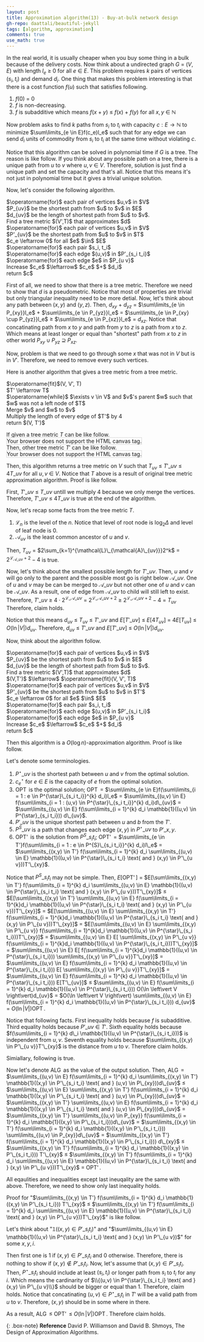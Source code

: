 ```yaml
---
layout: post
title: Approximation algorithm(13) - Buy-at-bulk network design
gh-repo: daattali/beautiful-jekyll
tags: [algorithm, approximation]
comments: true
use_math: true
---
```


In the real world, it is usually cheaper when you buy some thing in a bulk because of the delivery costs.
Now think about a undirected graph $G$ $=$ $(V,E)$ with length $l_e$ $\ge$ $0$ for all $e$ $\in$ $E$.
This problem requires $k$ pairs of vertices $(s_i,t_i)$ and demand $d_i$.
One thing that makes this problem interesting is that there is a cost function $f(u)$ such that satisfies following.

1. $f(0)$ $=$ $0$
2. $f$ is non-decreasing.
3. $f$ is subadditive which means $f(x + y)$ $\le$ $f(x)$ $+$ $f(y)$ for all $x, y$ $\in$ $\mathbb{N}$

Now problem asks to find $k$ paths from $s_i$ to $t_i$ with capacity $c:E \rightarrow \mathbb{N}$
to minimize $\sum\limits_{e \in E}f(c_e)l_e$
such that for any edge we can send $d_i$ units of commodity from $s_i$ to $t_i$ at the same time without violating $c$.

Notice that this algorithm can be solved in polynomial time if $G$ is a tree.
The reason is like follow.
If you think about any possible path on a tree, there is a unique path from $u$ to $v$ where $u,v$ $\in$ $V$.
Therefore, solution is just find a unique path and set the capacity and that's all.
Notice that this means it's not just in polynomial time but it gives a trivial unique solution.

Now, let's consider the following algorithm.

<div class="alg">
    $\operatorname{for}$ each pair of vertices $u,v$ in $V$
    <div class="alg">
        $P_{uv}$ be the shortest path from $u$ to $v$ in $E$
    </div>
    $d_{uv}$ be the length of shortest path from $u$ to $v$.<br>
    Find a tree metric $(V',T)$ that approximates $d$<br>
    $\operatorname{for}$ each pair of vertices $u,v$ in $V$
    <div class="alg">
        $P'_{uv}$ be the shortest path from $u$ to $v$ in $T$
    </div>
    $c_e \leftarrow 0$ for all $e$ $\in$ $E$<br>
    $\operatorname{for}$ each pair $s_i, t_i$
    <div class="alg">
        $\operatorname{for}$ each edge $(u,v)$ in $P'_{s_i t_i}$
        <div class="alg">
            $\operatorname{for}$ each edge $e$ in $P_{u v}$
            <div class="alg">
                Increase $c_e$ $\leftarrow$ $c_e$ $+$ $d_i$ 
            </div>
        </div>
    </div>
    return $c$
</div>

First of all, we need to show that there is a tree metric.
Therefore we need to show that $d$ is a pseudometric.
Notice that most of properties are trivial but only triangular inequality need to be more detial.
Now, let's think about any path between $(x,y)$ and $(y,z)$.
Then, $d_{xy}$ $+$ $d_{yz}$ $=$
$\sum\limits_{e \in P_{xy}}l_e$ $+$ $\sum\limits_{e \in P_{yz}}l_e$ $=$
$\sum\limits_{e \in P_{xy} \cup P_{yz}}l_e$ $\ge$ 
$\sum\limits_{e \in P_{xz}}l_e$ $=$ 
$d_{xz}$.
Notice that concatinating path from $x$ to $y$ and path from $y$ to $z$ is a path from $x$ to $z$.
Which means at least longer or equal than "shortest" path from $x$ to $z$ in other world $P_{xy} \cup P_{yz}$ $\supseteq$ $P_{xz}$.

Now, problem is that we need to go through some $x$ that was not in $V$ but is in $V'$.
Therefore, we need to remove every such vertices.

Here is another algorithm that gives a tree metric from a tree metric.
<div class="alg">
    $\operatorname{fit}$(V, V', T)<br>
    <div class="alg">
        $T' \leftarrow T$<br>
        $\operatorname{while}$ $\exists v \in V$ and $v$'s parent $w$ such that $w$ was not a left node of $T$
        <div class="alg">
            Merge $v$ and $w$ to $v$
        </div>
        Multiply the length of every edge of $T'$ by 4<br>
        return $(V, T')$
    </div>
</div>

If given a tree metric $T$ can be like follow.<br>
<canvas id="canvas1" width="200" height="200" style="border:1px solid #d3d3d3;">
    Your browser does not support the HTML canvas tag.</canvas><br>
Then, other tree metric $T'$ can be like follow.<br>
<canvas id="canvas2" width="200" height="200" style="border:1px solid #d3d3d3;">
    Your browser does not support the HTML canvas tag.</canvas><br>
<script language = "javascript">
    c = document.getElementById("canvas1");
    ctx = c.getContext("2d");
  	ctx.beginPath();
    ctx.fillStyle = "black";
  	ctx.moveTo(175, 170);
  	ctx.lineTo(125, 110);
  	ctx.lineTo(100, 40);
  	ctx.lineTo(75, 110);
  	ctx.lineTo(25, 170);
  	ctx.moveTo(75, 110);
  	ctx.lineTo(75, 170);
  	ctx.moveTo(75, 110);
  	ctx.lineTo(125, 170);
    ctx.stroke();
    ctx.fillStyle = "white";
    ctx.beginPath();
    ctx.arc(25, 170, 20, 0, 2*Math.PI);
    ctx.stroke();
    ctx.fill();
    ctx.beginPath();
    ctx.arc(75, 170, 20, 0, 2*Math.PI);
    ctx.stroke();
    ctx.fill();
    ctx.beginPath();
    ctx.arc(125, 170, 20, 0, 2*Math.PI);
    ctx.stroke();
    ctx.fill();
    ctx.beginPath();
    ctx.arc(175, 170, 20, 0, 2*Math.PI);
    ctx.stroke();
    ctx.fill();
    ctx.beginPath();
    ctx.arc(75, 110, 20, 0, 2*Math.PI);
    ctx.stroke();
    ctx.fill();
    ctx.beginPath();
    ctx.arc(125, 110, 20, 0, 2*Math.PI);
    ctx.stroke();
    ctx.fill();
    ctx.beginPath();
    ctx.arc(100, 40, 20, 0, 2*Math.PI);
    ctx.stroke();
    ctx.fill();
    ctx.textAlign = "center";
    ctx.fillStyle = "red";
    ctx.font = "15px Arial";
    ctx.fillText('4', 80, 80);
    ctx.fillText('4', 120, 80);
    ctx.fillText('2', 160, 140);
    ctx.fillText('2', 110, 140);
    ctx.fillText('2', 65, 145);
    ctx.fillText('2', 45, 140);
    ctx.fillText('{A,B,C,D}', 100, 40);
    ctx.fillText('{A,B,C}', 75, 110);
    ctx.fillText('{D}', 125, 110);
    ctx.fillText('{A}', 25, 170);
    ctx.fillText('{B}', 75, 170);
    ctx.fillText('{C}', 125, 170);
    ctx.fillText('{D}', 175, 170);
    c = document.getElementById("canvas2");
    ctx = c.getContext("2d");
  	ctx.beginPath();
    ctx.fillStyle = "black";
  	ctx.moveTo(100, 40);
  	ctx.lineTo(75, 110);
  	ctx.lineTo(25, 170);
  	ctx.moveTo(75, 110);
  	ctx.lineTo(125, 170);
    ctx.stroke();
    ctx.fillStyle = "white";
    ctx.beginPath();
    ctx.arc(25, 170, 20, 0, 2*Math.PI);
    ctx.stroke();
    ctx.fill();
    ctx.beginPath();
    ctx.arc(125, 170, 20, 0, 2*Math.PI);
    ctx.stroke();
    ctx.fill();
    ctx.beginPath();
    ctx.arc(75, 110, 20, 0, 2*Math.PI);
    ctx.stroke();
    ctx.fill();
    ctx.beginPath();
    ctx.arc(100, 40, 20, 0, 2*Math.PI);
    ctx.stroke();
    ctx.fill();
    ctx.textAlign = "center";
    ctx.fillStyle = "red";
    ctx.font = "15px Arial";
    ctx.fillText('16', 70, 80);
    ctx.fillText('8', 110, 140);
    ctx.fillText('8', 45, 140);
    ctx.fillText('{A}', 25, 170);
    ctx.fillText('{B}', 75, 110);
    ctx.fillText('{C}', 125, 170);
    ctx.fillText('{D}', 100, 40);
</script>

Then, this algorithm returns a tree metric on $V$ such that $T_{uv}$ $\le$ 
$T'\_{uv}$ $\le$ 
$4T\_{uv}$ for all $u,v$ $\in$ $V$.
Notice that $T$ above is a result of original tree metric approximation algorithm.
Proof is like follow.

First, $T'\_{uv}$ $\le$ $T\_{uv}$ untill we multiply 4 because we only merge the vertices.
Therefore, $T'\_{uv}$ $\le$ $4T\_{uv}$ is true at the end of the algorithm.

Now, let's recap some facts from the tree metric $T$.

1. $\mathcal{L}_n$ is the level of the $n$. Notice that level of root node is $\log_2 \Delta$ and level of leaf node is $0$.
2. $\mathcal{A}_{uv}$ is the least common ancestor of $u$ and $v$.

Then, $T_{uv}$ $=$ 
$2\sum_{k=1}^{\mathcal{L}\_{\mathcal{A}\_{uv}}}2^k$ $=$ 
$2^{\mathcal{L}_{\mathcal{A}\_{uv}} + 2} - 4$ is true.

Now, let's think about the smallest possible length for $T'\_{uv}$.
Then, $u$ and $v$ will go only to the parent and the possible most go is right below $\mathcal{A}\_{uv}$.
One of $u$ and $v$ may be can be merged to $\mathcal{A}\_{uv}$ but not other one of $u$ and $v$ can be $\mathcal{A}\_{uv}$.
As a result, one of edge from $\mathcal{A}\_{uv}$ to child will still left to exist.
Therefore, $T'\_{uv}$ $\ge$
$4 \cdot 2^{\mathcal{L}\_{\mathcal{A}\_{uv}}}$ $=$ 
$2^{\mathcal{L}\_{\mathcal{A}\_{uv}} + 2}$ $\ge$
$2^{\mathcal{L}\_{\mathcal{A}\_{uv}} + 2} - 4$ $=$
$T_{uv}$
Therefore, claim holds.

Notice that this means $d_{uv}$ $\le$ $T_{uv}$ $\le$ $T'\_{uv}$ and $E[T'\_{uv}]$ $\le$ $E[4T_{uv}]$ $=$ $4E[T_{uv}]$ $\le$ $O(\ln \left\vert V \right\vert)d_{uv}$.
Therefore, $d_{uv}$ $\le$ $T'\_{uv}$ and $E[T'\_{uv}]$ $\le$ $O(\ln \left\vert V \right\vert)d_{uv}$.

Now, think about the algorithm follow.

<div class="alg">
    $\operatorname{for}$ each pair of vertices $u,v$ in $V$
    <div class="alg">
        $P_{uv}$ be the shortest path from $u$ to $v$ in $E$
    </div>
    $d_{uv}$ be the length of shortest path from $u$ to $v$.<br>
    Find a tree metric $(V',T)$ that approximates $d$<br>
    $(V,T')$ $\leftarrow$ $\operatorname{fit}(V, V', T)$<br>
    $\operatorname{for}$ each pair of vertices $u,v$ in $V$
    <div class="alg">
        $P'_{uv}$ be the shortest path from $u$ to $v$ in $T'$
    </div>
    $c_e \leftarrow 0$ for all $e$ $\in$ $E$<br>
    $\operatorname{for}$ each pair $s_i, t_i$
    <div class="alg">
        $\operatorname{for}$ each edge $(u,v)$ in $P'_{s_i t_i}$
        <div class="alg">
            $\operatorname{for}$ each edge $e$ in $P_{u v}$
            <div class="alg">
                Increase $c_e$ $\leftarrow$ $c_e$ $+$ $d_i$ 
            </div>
        </div>
    </div>
    return $c$
</div>

Then this algorithm is a $O(\log n)$-approximation algorithm.
Proof is like follow.

Let's denote some terminologies.
1. $P^{\star}\_{u v}$ is the shortest path between $u$ and $v$ from the optimal solution.
2. $c^{\star}_e$ for $e$ $\in$ $E$ is the capacity of $e$ from the optimal solution.
3. $\operatorname{OPT}$ is the optimal solution; $\operatorname{OPT}$ $=$ 
$\sum\limits_{e \in E}f(\sum\limits_{i = 1 : e \in P^{\star}\_{s_i t_i}}^{k} d_i)l_e$ $=$ 
$\sum\limits_{(u,v) \in E} f(\sum\limits_{i = 1 : (u,v) \in P^{\star}\_{s_i t_i}}^{k} d_i)d\_{uv}$ $=$
$\sum\limits_{(u,v) \in E} f(\sum\limits_{i = 1}^{k} d_i \mathbb{1}((u,v) \in P^{\star}_{s_i t_i})) d\_{uv}$.
4. $P'\_{u v}$ is the unique shortest path between $u$ and $b$ from the $T'$.
5. $P^{S}\_{u v}$ is a path that changes each edge $(x,y)$ in $P^{\star}\_{u v}$ to $P'\_{x, y}$.
6. $\operatorname{OPT'}$ is the solution from $P^{S}\_{s_i t_i}$; $\operatorname{OPT'}$ $=$
$\sum\limits_{e \in T'}f(\sum\limits_{i = 1 : e \in P^{S}\_{s_i t_i}}^{k} d_i)l\_e$ $=$
$\sum\limits_{(x,y) \in T'} f(\sum\limits_{i = 1}^{k} d_i \sum\limits_{(u,v) \in E} \mathbb{1}((u,v) \in P^{\star}\_{s_i t_i} \text{ and } (x,y) \in P'\_{u v}))T'\_{xy}$.

Notice that $P^{S}\_{s_i t_i}$ may not be simple.
Then, $E[\operatorname{OPT'}]$ $=$
$E[\sum\limits_{(x,y) \in T'} f(\sum\limits_{i = 1}^{k} d_i \sum\limits_{(u,v) \in E} \mathbb{1}((u,v) \in P^{\star}\_{s_i t_i} \text{ and } (x,y) \in P'\_{u v}))T'\_{xy}]$ $\le$
$E[\sum\limits_{(x,y) \in T'} \sum\limits_{(u,v) \in E} f(\sum\limits_{i = 1}^{k}d_i \mathbb{1}((u,v) \in P^{\star}\_{s_i t_i} \text{ and } (x,y) \in P'\_{u v}))T'\_{xy}]$ $=$
$E[\sum\limits_{(u,v) \in E} \sum\limits_{(x,y) \in T'} f(\sum\limits_{i = 1}^{k}d_i \mathbb{1}((u,v) \in P^{\star}\_{s_i t_i} \text{ and } (x,y) \in P'\_{u v}))T'\_{xy}]$ $=$
$E[\sum\limits_{(u,v) \in E} \sum\limits_{(x,y) \in P'\_{u v}} f(\sum\limits_{i = 1}^{k}d_i \mathbb{1}((u,v) \in P^{\star}\_{s_i t_i}))T'\_{xy}]$ $=$
$\sum\limits_{(u,v) \in E} E[ \sum\limits_{(x,y) \in P'\_{u v}} f(\sum\limits_{i = 1}^{k}d_i \mathbb{1}((u,v) \in P^{\star}\_{s_i t_i}))T'\_{xy}]$ $=$
$\sum\limits_{(u,v) \in E} E[ f(\sum\limits_{i = 1}^{k}d_i \mathbb{1}((u,v) \in P^{\star}\_{s_i t_i})) \sum\limits_{(x,y) \in P'\_{u v}}T'\_{xy}]$ $=$
$\sum\limits_{(u,v) \in E} f(\sum\limits_{i = 1}^{k} d_i \mathbb{1}((u,v) \in P^{\star}\_{s_i t_i})) E[ \sum\limits_{(x,y) \in P'\_{u v}}T'\_{xy}]$ $=$
$\sum\limits_{(u,v) \in E} f(\sum\limits_{i = 1}^{k} d_i \mathbb{1}((u,v) \in P^{\star}\_{s_i t_i})) E[T'\_{uv}]$ $\le$
$\sum\limits_{(u,v) \in E} f(\sum\limits_{i = 1}^{k} d_i \mathbb{1}((u,v) \in P^{\star}\_{s_i t_i})) O(\ln \left\vert V \right\vert)d_{uv}$ $=$
$O(\ln \left\vert V \right\vert) \sum\limits_{(u,v) \in E} f(\sum\limits_{i = 1}^{k} d_i \mathbb{1}((u,v) \in P^{\star}\_{s_i t_i})) d_{uv}$ $=$
$O(\ln \left\vert V \right\vert) \operatorname{OPT}$.

Notice that following facts.
First inequality holds because $f$ is subadditive.
Third equality holds because $P'\_{uv}$ $\in$ $T'$.
Sixth equality holds because $f(\sum\limits_{i = 1}^{k} d\_i \mathbb{1}((u,v) \in P^{\star}\_{s_i t_i}))$ is independent from $u,v$.
Seventh equality holds because $\sum\limits_{(x,y) \in P'\_{u v}}T'\_{xy}$ is the distance from $u$ to $v$.
Therefore claim holds.

Simiallary, following is true.

Now let's denote $\operatorname{ALG}$ as the value of the output solution.
Then, $\operatorname{ALG}$ $=$
$\sum\limits_{(u,v) \in E} f(\sum\limits_{i = 1}^{k} d_i \sum\limits_{(x,y) \in T'} \mathbb{1}((x,y) \in P'\_{s_i t_i} \text{ and } (u,v) \in P\_{xy}))d\_{uv}$ $\le$
$\sum\limits_{(u,v) \in E} \sum\limits_{(x,y) \in T'} f(\sum\limits_{i = 1}^{k} d_i \mathbb{1}((x,y) \in P'\_{s_i t_i} \text{ and } (u,v) \in P\_{xy}))d\_{uv}$ $=$
$\sum\limits_{(x,y) \in T'} \sum\limits_{(u,v) \in E} f(\sum\limits_{i = 1}^{k} d_i \mathbb{1}((x,y) \in P'\_{s_i t_i} \text{ and } (u,v) \in P\_{xy}))d\_{uv}$ $=$
$\sum\limits_{(x,y) \in T'} \sum\limits_{(u,v) \in P_{xy}} f(\sum\limits_{i = 1}^{k} d_i \mathbb{1}((x,y) \in P'\_{s_i t_i}))d\_{uv}$ $=$
$\sum\limits_{(x,y) \in T'} f(\sum\limits_{i = 1}^{k} d_i \mathbb{1}((x,y) \in P'\_{s_i t_i})) \sum\limits_{(u,v) \in P_{xy}}d\_{uv}$ $=$
$\sum\limits_{(x,y) \in T'} f(\sum\limits_{i = 1}^{k} d_i \mathbb{1}((x,y) \in P'\_{s_i t_i})) d\_{xy}$ $\le$
$\sum\limits_{(x,y) \in T'} f(\sum\limits_{i = 1}^{k} d_i \mathbb{1}((x,y) \in P'\_{s_i t_i})) T'\_{xy}$ $\le$
$\sum\limits_{(x,y) \in T'} f(\sum\limits_{i = 1}^{k} d_i \sum\limits_{(u,v) \in E} \mathbb{1}((u,v) \in P^{\star}\_{s_i t_i} \text{ and } (x,y) \in P'\_{u v}))T'\_{xy}$ $=$
$\operatorname{OPT'}$.

All eqaulities and inequalities except last ineuqality are the same with above.
Therefore, we need to show only last inequality holds.

Proof for "$\sum\limits_{(x,y) \in T'} f(\sum\limits_{i = 1}^{k} d_i \mathbb{1}((x,y) \in P'\_{s_i t_i})) T'\_{xy}$ $\le$
$\sum\limits_{(x,y) \in T'} f(\sum\limits_{i = 1}^{k} d_i \sum\limits_{(u,v) \in E} \mathbb{1}((u,v) \in P^{\star}\_{s_i t_i} \text{ and } (x,y) \in P'\_{u v}))T'\_{xy}$" is like follow.

Let's think about "$\mathbb{1}((x,y) \in P'\_{s_i t_i})$" and 
"$\sum\limits_{(u,v) \in E} \mathbb{1}((u,v) \in P^{\star}\_{s_i t_i} \text{ and } (x,y) \in P'\_{u v})$" for some $x, y, i$.

Then first one is $1$ if $(x,y) \in P'\_{s_i t_i}$ and $0$ otherwise.
Therefore, there is nothing to show if $(x,y) \not\in P'\_{s_i t_i}$.
Now, let's assume that $(x,y) \in P'\_{s_i t_i}$.
Then, $P^{\star}\_{s_i t_i}$ should include at least $(s_i,t_i)$ or longer path from $s_i$ to $t_i$ for any $i$.
Which means the cardinarity of $\\{(u,v) \in P^{\star}\_{s_i t_i} \text{ and } (x,y) \in P'\_{u v}\\}$ should be bigger or equal than $1$.
Therefore, claim holds.
Notice that concatinating $(u,v) \in P^{\star}\_{s_i t_i}$ in $T'$ will be a valid path from $u$ to $v$.
Therefore, $(x,y)$ should be in some where in there.

As a result, $\operatorname{ALG}$ $\le$ $\operatorname{OPT'}$ $\le$ $O(\ln \left\vert V \right\vert) \operatorname{OPT}$.
Therefore claim holds.

{: .box-note}
**Reference** David P. Williamson and David B. Shmoys, The Design of Approximation Algorithms.